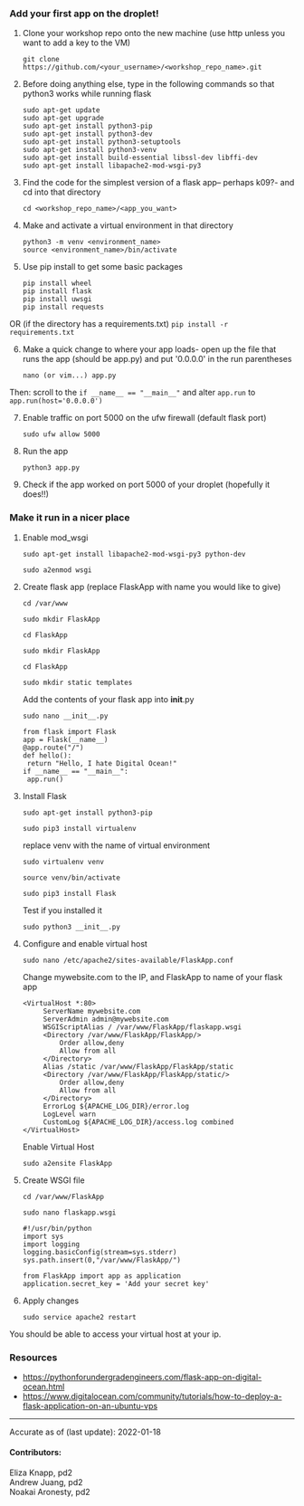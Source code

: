 ### Add your first app on the droplet! 
1. Clone your workshop repo onto the new machine (use http unless you want to add a key to the VM)
   ```
   git clone https://github.com/<your_username>/<workshop_repo_name>.git
   ```
2. Before doing anything else, type in the following commands so that python3 works while running flask
   ```
   sudo apt-get update
   sudo apt-get upgrade
   sudo apt-get install python3-pip
   sudo apt-get install python3-dev
   sudo apt-get install python3-setuptools
   sudo apt-get install python3-venv
   sudo apt-get install build-essential libssl-dev libffi-dev
   sudo apt-get install libapache2-mod-wsgi-py3
   ```
3. Find the code for the simplest version of a flask app– perhaps k09?- and cd into that directory
    ```
    cd <workshop_repo_name>/<app_you_want>
    ```
4. Make and activate a virtual environment in that directory
    ```
    python3 -m venv <environment_name>
    source <environment_name>/bin/activate
    ```
5. Use pip install to get some basic packages 
    ```
    pip install wheel 
    pip install flask
    pip install uwsgi
    pip install requests
    ```
OR (if the directory has a requirements.txt)
    ```
    pip install -r requirements.txt
    ```

6. Make a quick change to where your app loads- open up the file that runs the app (should be app.py) and put '0.0.0.0' in the run parentheses
    ```
    nano (or vim...) app.py
    ```
  Then: scroll to the ```if __name__ == "__main__"``` and alter ```app.run``` to 
  ```app.run(host='0.0.0.0')```

7. Enable traffic on port 5000 on the ufw firewall (default flask port)
    ```
    sudo ufw allow 5000
    ```
7. Run the app
    ```
    python3 app.py
    ```
8. Check if the app worked on port 5000 of your droplet (hopefully it does!!)

### Make it run in a nicer place
1. Enable mod_wsgi
   ```
   sudo apt-get install libapache2-mod-wsgi-py3 python-dev
   ```
   ```
   sudo a2enmod wsgi 
   ```
2. Create flask app (replace FlaskApp with name you would like to give)
   ```
   cd /var/www
   ```
   ```
   sudo mkdir FlaskApp
   ```
   ```
   cd FlaskApp
   ```
    ```
   sudo mkdir FlaskApp
   ```
   ```
   cd FlaskApp
   ```
   ```
   sudo mkdir static templates
   ```
   Add the contents of your flask app into __init__.py
   ```
   sudo nano __init__.py 
   ```
   ```
   from flask import Flask
   app = Flask(__name__)
   @app.route("/")
   def hello():
   	return "Hello, I hate Digital Ocean!"
   if __name__ == "__main__":
   	app.run()
   ```
3. Install Flask
   ```
   sudo apt-get install python3-pip 
   ```
   ```
   sudo pip3 install virtualenv 
   ```
   replace venv with the name of virtual environment
   ```
   sudo virtualenv venv
   ```
   ```
   source venv/bin/activate 
   ```
   ```
   sudo pip3 install Flask 
   ```
   Test if you installed it
   ```
   sudo python3 __init__.py 
   ```
4. Configure and enable virtual host
   ```
   sudo nano /etc/apache2/sites-available/FlaskApp.conf
   ```
   Change mywebsite.com to the IP, and FlaskApp to name of your flask app
   ```
   <VirtualHost *:80>
		ServerName mywebsite.com
		ServerAdmin admin@mywebsite.com
		WSGIScriptAlias / /var/www/FlaskApp/flaskapp.wsgi
		<Directory /var/www/FlaskApp/FlaskApp/>
			Order allow,deny
			Allow from all
		</Directory>
		Alias /static /var/www/FlaskApp/FlaskApp/static
		<Directory /var/www/FlaskApp/FlaskApp/static/>
			Order allow,deny
			Allow from all
		</Directory>
		ErrorLog ${APACHE_LOG_DIR}/error.log
		LogLevel warn
		CustomLog ${APACHE_LOG_DIR}/access.log combined
   </VirtualHost>
   ```
   Enable Virtual Host
   ```
   sudo a2ensite FlaskApp
   ```
5. Create WSGI file 
   ```
   cd /var/www/FlaskApp
   ```
   ```
   sudo nano flaskapp.wsgi 
   ```
   ```
   #!/usr/bin/python
   import sys
   import logging
   logging.basicConfig(stream=sys.stderr)
   sys.path.insert(0,"/var/www/FlaskApp/")

   from FlaskApp import app as application
   application.secret_key = 'Add your secret key'
   ```
6. Apply changes
   ```
   sudo service apache2 restart 
   ```
You should be able to access your virtual host at your ip. 

### Resources
* https://pythonforundergradengineers.com/flask-app-on-digital-ocean.html
* https://www.digitalocean.com/community/tutorials/how-to-deploy-a-flask-application-on-an-ubuntu-vps
---

Accurate as of (last update): 2022-01-18

#### Contributors:  
Eliza Knapp, pd2  
Andrew Juang, pd2  
Noakai Aronesty, pd2
